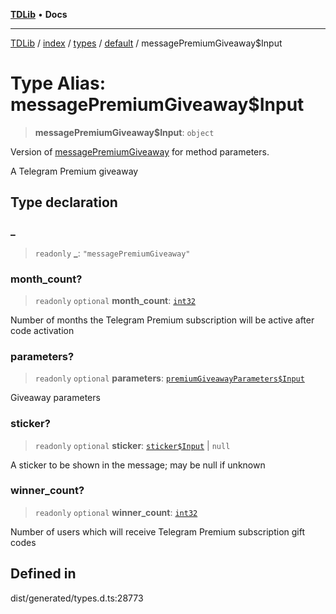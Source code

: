 [**TDLib**](../../../../../../README.md) • **Docs**

***

[TDLib](../../../../../../modules.md) / [index](../../../../../README.md) / [types](../../../README.md) / [default](../README.md) / messagePremiumGiveaway$Input

# Type Alias: messagePremiumGiveaway$Input

> **messagePremiumGiveaway$Input**: `object`

Version of [messagePremiumGiveaway](messagePremiumGiveaway.md) for method parameters.

A Telegram Premium giveaway

## Type declaration

### \_

> `readonly` **\_**: `"messagePremiumGiveaway"`

### month\_count?

> `readonly` `optional` **month\_count**: [`int32`](int32.md)

Number of months the Telegram Premium subscription will be active after code activation

### parameters?

> `readonly` `optional` **parameters**: [`premiumGiveawayParameters$Input`](premiumGiveawayParameters$Input.md)

Giveaway parameters

### sticker?

> `readonly` `optional` **sticker**: [`sticker$Input`](sticker$Input.md) \| `null`

A sticker to be shown in the message; may be null if unknown

### winner\_count?

> `readonly` `optional` **winner\_count**: [`int32`](int32.md)

Number of users which will receive Telegram Premium subscription gift codes

## Defined in

dist/generated/types.d.ts:28773
